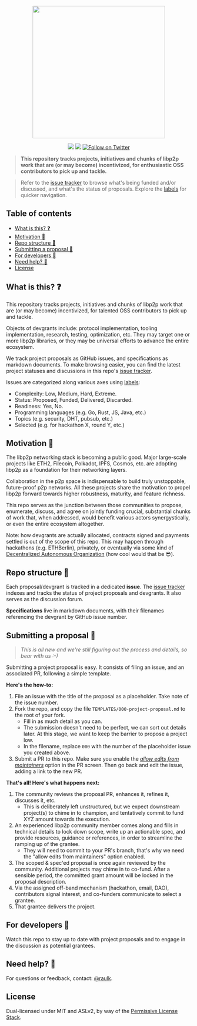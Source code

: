 <p align="center"> <a href="https://libp2p.io"><img
  src="https://raw.githubusercontent.com/libp2p/libp2p/master/logo/white-bg-3.png"
  width="360" /></a> </p>

<p align="center"> <a href="http://libp2p.io/"><img
  src="https://img.shields.io/badge/project-libp2p-yellow.svg?style=flat-square"
  /></a> <a href="http://webchat.freenode.net/?channels=%23libp2p"><img
  src="https://img.shields.io/badge/freenode-%23libp2p-yellow.svg?style=flat-square"
  /></a> <a href="https://twitter.com/intent/follow?screen_name=libp2p"><img
  src="https://img.shields.io/twitter/follow/libp2p.svg?style=social&label=Follow%20@libp2p"
  alt="Follow on Twitter"></a> </p>

> **This repository tracks projects, initiatives and chunks of libp2p work
> that are (or may become) incentivized, for enthusiastic OSS contributors to
> pick up and tackle.**

> Refer to the [issue tracker] to browse what's being funded and/or discussed,
> and what's the status of proposals. Explore the [labels] for quicker
> navigation.


## Table of contents

<!-- START doctoc generated TOC please keep comment here to allow auto update -->
<!-- DON'T EDIT THIS SECTION, INSTEAD RE-RUN doctoc TO UPDATE -->


- [What is this? ❓](#what-is-this-)
- [Motivation 🎈](#motivation-)
- [Repo structure 🧩](#repo-structure-)
- [Submitting a proposal 📝](#submitting-a-proposal-)
- [For developers 👾](#for-developers-)
- [Need help? 🙌](#need-help-)
- [License](#license)

<!-- END doctoc generated TOC please keep comment here to allow auto update -->

## What is this? ❓

This repository tracks projects, initiatives and chunks of
libp2p work that are (or may become) incentivized, for talented OSS
contributors to pick up and tackle.

Objects of devgrants include: protocol implementation, tooling implementation,
research, testing, optimization, etc. They may target one or more libp2p
libraries, or they may be universal efforts to advance the entire ecosystem.

We track project proposals as GitHub issues, and specifications as markdown
documents. To make browsing easier, you can find the latest project statuses
and discussions in this repo's [issue tracker].

Issues are categorized along various axes using [labels]:

* Complexity: Low, Medium, Hard, Extreme.
* Status: Proposed, Funded, Delivered, Discarded.
* Readiness: Yes, No.
* Programming languages (e.g. Go, Rust, JS, Java, etc.)
* Topics (e.g. security, DHT, pubsub, etc.)
* Selected (e.g. for hackathon X, round Y, etc.)

## Motivation 🎈

The libp2p networking stack is becoming a public good. Major large-scale
projects like ETH2, Filecoin, Polkadot, IPFS, Cosmos, etc. are adopting libp2p
as a foundation for their networking layers.

Collaboration in the p2p space is indispensable to build truly unstoppable,
future-proof p2p networks. All these projects share the motivation to propel
libp2p forward towards higher robustness, maturity, and feature richness.

This repo serves as the junction between those communities to propose,
enumerate, discuss, and agree on jointly funding crucial, substantial chunks of
work that, when addressed, would benefit various actors synergystically, or
even the entire ecosystem altogether.

Note: how devgrants are actually allocated, contracts signed and payments
settled is out of the scope of this repo. This may happen through hackathons
(e.g. ETHBerlin), privately, or eventually via some kind of [Decentralized
Autonomous Organization] (how cool would that be 😎).

## Repo structure 🧩

Each proposal/devgrant is tracked in a dedicated **issue**. The [issue
tracker] indexes and tracks the status of project proposals and devgrants. It
also serves as the discussion forum.

**Specifications** live in markdown documents, with their filenames
referencing the devgrant by GitHub issue number.

## Submitting a proposal 📝

> _This is all new and we're still figuring out the process and details, so
> bear with us :-)_

Submitting a project proposal is easy. It consists of filing an issue, and an
associated PR, following a simple template.

**Here's the how-to:**

1. File an issue with the title of the proposal as a placeholder. Take note of
   the issue number.
2. Fork the repo, and copy the file `TEMPLATES/000-project-proposal.md` to the
   root of your fork.
    * Fill in as much detail as you can.
    * The submission doesn't need to be perfect, we can sort out details
      later. At this stage, we want to keep the barrier to propose a project
      low.
    * In the filename, replace `000` with the number of the placeholder issue
      you created above.
3. Submit a PR to this repo. Make sure you enable the _[allow edits from
   maintainers]_ option in the PR screen. Then go back and edit the issue,
   adding a link to the new PR.

**That's all! Here's what happens next:**

1. The community reviews the proposal PR, enhances it, refines it, discusses
   it, etc.
      * This is deliberately left unstructured, but we expect downstream
        project(s) to chime in to champion, and tentatively commit to fund XYZ
        amount towards the execution.
2. An experienced libp2p community member comes along and fills in technical
   details to lock down scope, write up an actionable spec, and provide 
   resources, guidance or references, in order to streamline the ramping up of
   the grantee.
      * They will need to commit to your PR's branch, that's why we need the
        "allow edits from maintainers" option enabled.
3. The scoped & spec'ed proposal is once again reviewed by the community.
   Additional projects may chime in to co-fund. After a sensible period,
   the committed grant amount will be locked in the proposal description.
4. Via the assigned off-band mechanism (hackathon, email, DAO), contributors
   signal interest, and co-funders communicate to select a grantee.
5. That grantee delivers the project.

## For developers 👾

Watch this repo to stay up to date with project proposals and to engage in the
discussion as potential grantees.

## Need help? 🙌

For questions or feedback, contact: [@raulk].

## License

Dual-licensed under MIT and ASLv2, by way of the [Permissive License Stack].

[labels]: https://github.com/libp2p/devgrants/labels
[Decentralized Autonomous Organization]: https://twitter.com/ameensol/status/1154529769276362752
[allow edits from maintainers]: https://help.github.com/en/articles/allowing-changes-to-a-pull-request-branch-created-from-a-fork
[issue tracker]: https://github.com/libp2p/devgrants/issues
[@raulk]: https://github.com/raulk
[Permissive LIcense Stack]: https://protocol.ai/blog/announcing-the-permissive-license-stack/
